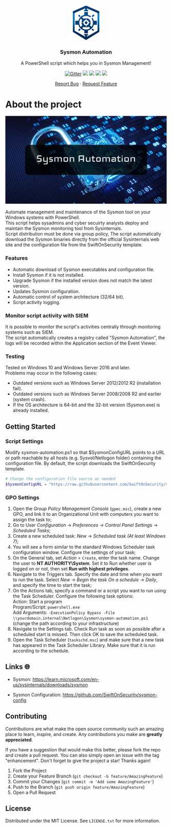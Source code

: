 <!-- PROJECT LOGO -->
<br />
<div align="center">
  <a href="https://github.com/KolimaH4x/Sysmon-Automation">
    <img src="media/logo.png" alt="Logo" width="110" height="110">
  </a>

  <h3 align="center">Sysmon Automation</h3>

  <p align="center">
    A PowerShell script which helps you in Sysmon Management!
    <p align="center">
    <a href="https://github.com/KolimaH4x/Sysmon-Automation/blob/main/LICENSE"><img src="https://img.shields.io/github/license/KolimaH4x/Sysmon-Automation?style=for-the-badge" alt="Gitter"></a>
    <a href="https://github.com/KolimaH4x/Sysmon-Automation/releases"><img src="https://img.shields.io/github/v/release/KolimaH4x/Sysmon-Automation?style=for-the-badge"></a>
    <a href="https://github.com/KolimaH4x/Sysmon-Automation"><img src="https://img.shields.io/github/downloads/KolimaH4x/Sysmon-Automation/total.svg?style=for-the-badge"></a>
    <a href="https://github.com/KolimaH4x/Sysmon-Automation"><img src="https://img.shields.io/github/stars/KolimaH4x/Sysmon-Automation?color=yellow&style=for-the-badge"></a>
    <a href="https://www.paypal.me/KolimaH4x"><img src="https://img.shields.io/badge/$-donate-ff69b4.svg?style=for-the-badge"></a>
  </p>
  <p>
    <a href="https://github.com/KolimaH4x/Sysmon-Automation/issues">Report Bug</a>
    ·
    <a href="https://github.com/KolimaH4x/Sysmon-Automation/issues">Request Feature</a>
  </p>
</div>

<!-- ABOUT THE PROJECT -->
# About the project
![Sysmon](https://github.com/KolimaH4x/Sysmon-Automation/blob/main/media/sysmon.jpg)

Automate management and maintenance of the Sysmon tool on your Windows systems with PowerShell. \
This script helps sysadmins and cyber secuirty analysts deploy and maintain the Sysmon monitoring tool from Sysinternals. \
Script distribution must be done via group policy, The script automatically download the Sysmon binaries directly from the official Sysinternals web site and the configuration file from the SwiftOnSecurity template.

### Features
* Automatic download of Sysmon executables and configuration file.
* Install Sysmon if it is not installed.
* Upgrade Sysmon if the installed version does not match the latest version.
* Updates Sysmon configuration.
* Automatic control of system architecture (32/64 bit).
* Script activity logging.

### Monitor script activity with SIEM
It is possible to monitor the script's activities centrally through monitoring systems such as SIEM.\
The script automatically creates a registry called "Sysmon Automation", the logs will be recorded within the Application section of the Event Viewer.

### Testing

Tested on Windows 10 and Windows Server 2016 and later. \
Problems may occur in the following cases:
* Outdated versions such as Windows Server 2012/2012 R2 (installation fail).
* Outdated versions such as Windows Server 2008/2008 R2 and earlier (system crash).
* If the OS architecture is 64-bit and the 32-bit version (Sysmon.exe) is already installed.

<!-- GETTING STARTED -->
## Getting Started
### Script Settings
Modify sysmon-automation.ps1 so that $SysmonConfigURL points to a URL or path reachable by all hosts (e.g. Sysvol/Netlogon folder) containing the configuration file. By default, the script downloads the SwiftOnSecurity template.
```PowerShell
# Change the configuration file source as needed
$SysmonConfigURL = "https://raw.githubusercontent.com/SwiftOnSecurity/sysmon-config/master/sysmonconfig-export.xml"
```

### GPO Settings

1. Open the *Group Policy Management Console* (`gpmc.msc`), create a new GPO, and link it to an Organizational Unit with computers you want to assign the task to;
2. Go to User *Configuration* -> *Preferences* -> *Control Panel Setting*s -> *Scheduled Tasks*;
3. Create a new scheduled task: *New* -> *Scheduled task (At least Windows 7)*;
4. You will see a form similar to the standard Windows Scheduler task configuration window. Configure the settings of your task;
5. On the General tab, set *Action* = `Create`, enter the task name. Change the user to **NT AUTHORITY\System**. Set it to Run whether user is logged on or not, then set **Run with highest privileges**.
6. Navigate to the Triggers tab. Specify the date and time when you want to run the task. Select *New* -> *Begin the task On a schedule* -> *Daily*, and specify the time to start the task;
7. On the Actions tab, specify a command or a script you want to run using the Task Scheduler. Configure the following task options:\
Action: Start a program\
Program/Script: `powershell.exe`\
Add Arguments: `-ExecutionPolicy Bypass -File \\yourdomain.internal\Netlogon\Sysmon\sysmon-automation.ps1` (change the path according to your infrastructure)
8.  Navigate to the Settings tab. Check Run task as soon as possible after a scheduled start is missed. Then click OK to save the scheduled task.
9. Open the Task Scheduler (`taskschd.msc`) and make sure that a new task has appeared in the Task Scheduler Library. Make sure that it is run according to the schedule.


<!-- LINKS -->
## Links 🌐
* Sysmon: https://learn.microsoft.com/en-us/sysinternals/downloads/sysmon

* Sysmon Configuration: https://github.com/SwiftOnSecurity/sysmon-config

<!-- CONTRIBUTING -->
## Contributing

Contributions are what make the open source community such an amazing place to learn, inspire, and create. Any contributions you make are **greatly appreciated**.

If you have a suggestion that would make this better, please fork the repo and create a pull request. You can also simply open an issue with the tag "enhancement".
Don't forget to give the project a star! Thanks again!

1. Fork the Project
2. Create your Feature Branch (`git checkout -b feature/AmazingFeature`)
3. Commit your Changes (`git commit -m 'Add some AmazingFeature'`)
4. Push to the Branch (`git push origin feature/AmazingFeature`)
5. Open a Pull Request

<!-- LICENSE -->
## License

Distributed under the MIT License. See `LICENSE.txt` for more information.
